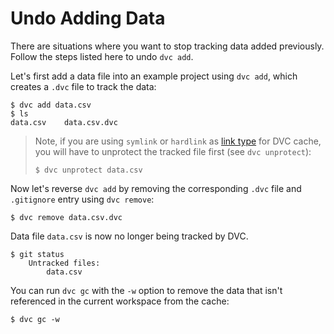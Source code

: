 # Undo Adding Data

There are situations where you want to stop tracking data added previously.
Follow the steps listed here to undo `dvc add`.

Let's first add a data file into an example <abbr>project</abbr> using
`dvc add`, which creates a `.dvc` file to track the data:

```dvc
$ dvc add data.csv
$ ls
data.csv    data.csv.dvc
```

> Note, if you are using `symlink` or `hardlink` as
> [link type](/doc/user-guide/large-dataset-optimization#file-link-types-for-the-dvc-cache)
> for DVC <abbr>cache</abbr>, you will have to unprotect the tracked file first
> (see `dvc unprotect`):
>
> ```dvc
> $ dvc unprotect data.csv
> ```

Now let's reverse `dvc add` by removing the corresponding `.dvc` file and
`.gitignore` entry using `dvc remove`:

```dvc
$ dvc remove data.csv.dvc
```

Data file `data.csv` is now no longer being tracked by DVC.

```dvc
$ git status
    Untracked files:
        data.csv
```

You can run `dvc gc` with the `-w` option to remove the data that isn't
referenced in the current workspace from the cache:

```dvc
$ dvc gc -w
```
